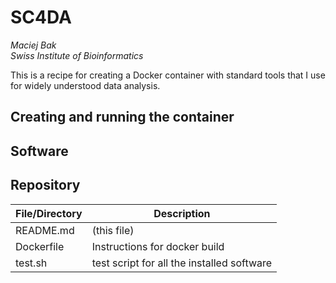 # SC4DA
*Maciej Bak  
Swiss Institute of Bioinformatics*

This is a recipe for creating a Docker container with standard tools that I use for widely understood data analysis.

## Creating and running the container

## Software

## Repository

| File/Directory  | Description |
| ------ | ------ |
| README.md | (this file) |
| Dockerfile | Instructions for docker build |
| test.sh | test script for all the installed software |
